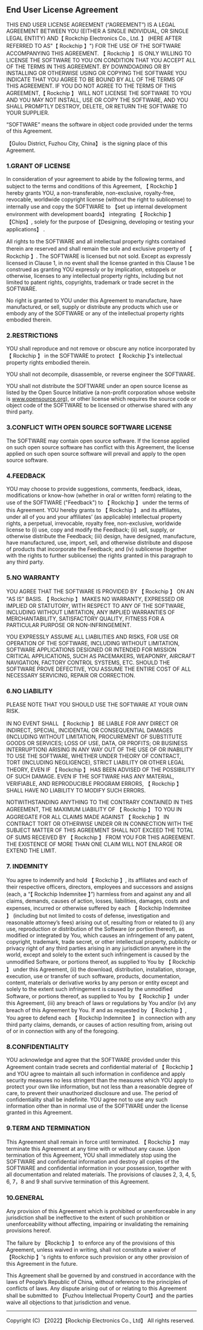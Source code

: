 ## End User License Agreement

THIS END USER LICENSE AGREEMENT (“AGREEMENT”) IS A LEGAL AGREEMENT BETWEEN YOU (EITHER A SINGLE INDIVIDUAL, OR SINGLE LEGAL ENTITY) AND【 Rockchip Electronics Co., Ltd. 】 (HERE AFTER REFERRED TO AS"【 Rockchip 】") FOR THE USE OF THE SOFTWARE ACCOMPANYING THIS AGREEMENT. 【 Rockchip 】 IS ONLY WILLING TO LICENSE THE SOFTWARE TO YOU ON CONDITION THAT YOU ACCEPT ALL OF THE TERMS IN THIS AGREEMENT. BY DOWNDOADING OR BY INSTALLING OR OTHERWISE USING OR COPYING THE SOFTWARE YOU INDICATE THAT YOU AGREE TO BE BOUND BY ALL OF THE TERMS OF THIS AGREEMENT. IF YOU DO NOT AGREE TO THE TERMS OF THIS AGREEMENT,【 Rockchip 】 WILL NOT LICENSE THE SOFTWARE TO YOU AND YOU MAY NOT INSTALL, USE OR COPY THE SOFTWARE, AND YOU SHALL PROMPTLY DESTROY, DELETE, OR RETURN THE SOFTWARE TO YOUR SUPPLIER.

“SOFTWARE” means the software in object code provided under the terms of this Agreement.

【Gulou District, Fuzhou City, China】 is the signing place of this Agreement.

### 1.GRANT OF LICENSE

In consideration of your agreement to abide by the following terms, and subject to the terms and conditions of this Agreement, 【 Rockchip 】 hereby grants YOU, a non-transferable, non-exclusive, royalty-free, revocable, worldwide copyright license (without the right to sublicense) to internally use and copy the SOFTWARE to 【set up internal development environment with development boards】 integrating 【 Rockchip 】 【Chips】, solely for the purpose of【Designing, developing or testing your applications】 .

All rights to the SOFTWARE and all intellectual property rights contained therein are reserved and shall remain the sole and exclusive property of 【 Rockchip 】. The SOFTWARE is licensed but not sold. Except as expressly licensed in Clause 1, in no event shall the license granted in this Clause 1 be construed as granting YOU expressly or by implication, estoppels or otherwise, licenses to any intellectual property rights, including but not limited to patent rights, copyrights, trademark or trade secret in the SOFTWARE.

No right is granted to YOU under this Agreement to manufacture, have manufactured, or sell, supply or distribute any products which use or embody any of the SOFTWARE or any of the intellectual property rights embodied therein.

### 2.RESTRICTIONS

YOU shall reproduce and not remove or obscure any notice incorporated by 【 Rockchip 】 in the SOFTWARE to protect 【 Rockchip 】’s intellectual property rights embodied therein.

YOU shall not decompile, disassemble, or reverse engineer the SOFTWARE.

YOU shall not distribute the SOFTWARE under an open source license as listed by the Open Source Initiative (a non-profit corporation whose website is www.opensource.org), or other license which requires the source code or object code of the SOFTWARE to be licensed or otherwise shared with any third party.

### 3.CONFLICT WITH OPEN SOURCE SOFTWARE LICENSE

The SOFTWARE may contain open source software. If the license applied on such open source software has conflict with this Agreement, the license applied on such open source software will prevail and apply to the open source software.

### 4.FEEDBACK

YOU may choose to provide suggestions, comments, feedback, ideas, modifications or know-how (whether in oral or written form) relating to the use of the SOFTWARE ("Feedback") to 【 Rockchip 】 under the terms of this Agreement. YOU hereby grants to 【 Rockchip 】 and its affiliates, under all of you and your affiliates’ (as applicable) intellectual property rights, a perpetual, irrevocable, royalty free, non-exclusive, worldwide license to (i) use, copy and modify the Feedback; (ii) sell, supply, or otherwise distribute the Feedback; (iii) design, have designed, manufacture, have manufactured, use, import, sell, and otherwise distribute and dispose of products that incorporate the Feedback; and (iv) sublicense (together with the rights to further sublicense) the rights granted in this paragraph to any third party.

### 5.NO WARRANTY

YOU AGREE THAT THE SOFTWARE IS PROVIDED BY 【 Rockchip 】 ON AN "AS IS" BASIS. 【 Rockchip 】 MAKES NO WARRANTY, EXPRESSED OR IMPLIED OR STATUTORY, WITH RESPECT TO ANY OF THE SOFTWARE, INCLUDING WITHOUT LIMITATION, ANY IMPLIED WARRANTIES OF MERCHANTABILITY, SATISFACTORY QUALITY, FITNESS FOR A PARTICULAR PURPOSE OR NON-INFRINGEMENT.

YOU EXPRESSLY ASSUME ALL LIABILITIES AND RISKS, FOR USE OR OPERATION OF THE SOFTWARE, INCLUDING WITHOUT LIMITATION, SOFTWARE APPLICATIONS DESIGNED OR INTENDED FOR MISSION CRITICAL APPLICATIONS, SUCH AS PACEMAKERS, WEAPONRY, AIRCRAFT NAVIGATION, FACTORY CONTROL SYSTEMS, ETC. SHOULD THE SOFTWARE PROVE DEFECTIVE, YOU ASSUME THE ENTIRE COST OF ALL NECESSARY SERVICING, REPAIR OR CORRECTION.

### 6.NO LIABILITY

PLEASE NOTE THAT YOU SHOULD USE THE SOFTWARE AT YOUR OWN RISK.

IN NO EVENT SHALL 【 Rockchip 】 BE LIABLE FOR ANY DIRECT OR INDIRECT, SPECIAL, INCIDENTAL OR CONSEQUENTIAL DAMAGES (INCLUDING WITHOUT LIMITATION, PROCUREMENT OF SUBSTITUTE GOODS OR SERVICES; LOSS OF USE, DATA, OR PROFITS; OR BUSINESS INTERRUPTION) ARISING IN ANY WAY OUT OF THE USE OF OR INABILITY TO USE THE SOFTWARE, WHETHER UNDER THEORY OF CONTRACT, TORT (INCLUDING NEGLIGENCE), STRICT LIABILITY OR OTHER LEGAL THEORY, EVEN IF 【 Rockchip 】 HAS BEEN ADVISED OF THE POSSIBILITY OF SUCH DAMAGE. EVEN IF THE SOFTWARE HAS ANY MATERIAL, VERIFIABLE, AND REPRODUCIBLE PROGRAM ERRORS, 【 Rockchip 】 SHALL HAVE NO LIABILITY TO MODIFY SUCH ERRORS.

NOTWITHSTANDING ANYTHING TO THE CONTRARY CONTAINED IN THIS AGREEMENT, THE MAXIMUM LIABILITY OF 【 Rockchip 】 TO YOU IN AGGREGATE FOR ALL CLAIMS MADE AGAINST 【 Rockchip 】 IN CONTRACT TORT OR OTHERWISE UNDER OR IN CONNECTION WITH THE SUBJECT MATTER OF THIS AGREEMENT SHALL NOT EXCEED THE TOTAL OF SUMS RECEIVED BY 【 Rockchip 】 FROM YOU FOR THIS AGREEMENT. THE EXISTENCE OF MORE THAN ONE CLAIM WILL NOT ENLARGE OR EXTEND THE LIMIT.

### 7. INDEMNITY

You agree to indemnify and hold 【 Rockchip 】, its affiliates and each of their respective officers, directors, employees and successors and assigns (each, a “【 Rockchip Indemnitee 】”) harmless from and against any and all claims, demands, causes of action, losses, liabilities, damages, costs and expenses, incurred or otherwise suffered by each 【 Rockchip Indemnitee 】 (including but not limited to costs of defense, investigation and reasonable attorney’s fees) arising out of, resulting from or related to (i) any use, reproduction or distribution of the Software (or portion thereof), as modified or integrated by You, which causes an infringement of any patent, copyright, trademark, trade secret, or other intellectual property, publicity or privacy right of any third parties arising in any jurisdiction anywhere in the world, except and solely to the extent such infringement is caused by the unmodified Software, or portions thereof, as supplied to You by 【 Rockchip 】 under this Agreement, (ii) the download, distribution, installation, storage, execution, use or transfer of such software, products, documentation, content, materials or derivative works by any person or entity except and solely to the extent such infringement is caused by the unmodified Software, or portions thereof, as supplied to You by 【 Rockchip 】 under this Agreement, (iii) any breach of laws or regulations by You and/or (iv) any breach of this Agreement by You. If and as requested by 【 Rockchip 】, You agree to defend each 【 Rockchip Indemnitee 】 in connection with any third party claims, demands, or causes of action resulting from, arising out of or in connection with any of the foregoing.

### 8.CONFIDENTIALITY

YOU acknowledge and agree that the SOFTWARE provided under this Agreement contain trade secrets and confidential material of 【 Rockchip 】 and YOU agree to maintain all such information in confidence and apply security measures no less stringent than the measures which YOU apply to protect your own like information, but not less than a reasonable degree of care, to prevent their unauthorized disclosure and use. The period of confidentiality shall be indefinite. YOU agree not to use any such information other than in normal use of the SOFTWARE under the license granted in this Agreement.

### 9.TERM AND TERMINATION

This Agreement shall remain in force until terminated. 【 Rockchip 】 may terminate this Agreement at any time with or without any cause. Upon termination of this Agreement, YOU shall immediately stop using the SOFTWARE and confidential information and destroy all copies of the SOFTWARE and confidential information in your possession, together with all documentation and related materials. The provisions of clauses 2, 3, 4, 5, 6, 7，8 and 9 shall survive termination of this Agreement.

### 10.GENERAL

Any provision of this Agreement which is prohibited or unenforceable in any jurisdiction shall be ineffective to the extent of such prohibition or unenforceability without affecting, impairing or invalidating the remaining provisions hereof.

The failure by 【Rockchip 】 to enforce any of the provisions of this Agreement, unless waived in writing, shall not constitute a waiver of 【Rockchip 】's rights to enforce such provision or any other provision of this Agreement in the future.

This Agreement shall be governed by and construed in accordance with the laws of People’s Republic of China, without reference to the principles of conflicts of laws. Any dispute arising out of or relating to this Agreement shall be submitted to 【Fuzhou Intellectual Property Court】and the parties waive all objections to that jurisdiction and venue.

------

Copyright (C) 【2022】【Rockchip Electronics Co., Ltd】 All rights reserved.